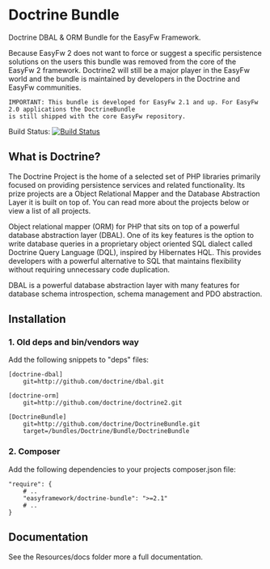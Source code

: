# Doctrine Bundle

Doctrine DBAL & ORM Bundle for the EasyFw Framework.

Because EasyFw 2 does not want to force or suggest a specific persistence solutions on the users
this bundle was removed from the core of the EasyFw 2 framework. Doctrine2 will still be a major player
in the EasyFw world and the bundle is maintained by developers in the Doctrine and EasyFw communities.

    IMPORTANT: This bundle is developed for EasyFw 2.1 and up. For EasyFw 2.0 applications the DoctrineBundle
    is still shipped with the core EasyFw repository.

Build Status: [![Build Status](https://secure.travis-ci.org/doctrine/DoctrineBundle.png?branch=master)](http://travis-ci.org/doctrine/DoctrineBundle)

## What is Doctrine?

The Doctrine Project is the home of a selected set of PHP libraries primarily focused on providing persistence
services and related functionality. Its prize projects are a Object Relational Mapper and the Database Abstraction
Layer it is built on top of. You can read more about the projects below or view a list of all projects.

Object relational mapper (ORM) for PHP that sits on top of a powerful database abstraction layer (DBAL).
One of its key features is the option to write database queries in a proprietary object oriented SQL dialect
called Doctrine Query Language (DQL), inspired by Hibernates HQL. This provides developers with a powerful
alternative to SQL that maintains flexibility without requiring unnecessary code duplication.

DBAL is a powerful database abstraction layer with many features for database schema introspection,
schema management and PDO abstraction.

## Installation

### 1. Old deps and bin/vendors way

Add the following snippets to "deps" files:

    [doctrine-dbal]
        git=http://github.com/doctrine/dbal.git

    [doctrine-orm]
        git=http://github.com/doctrine/doctrine2.git

    [DoctrineBundle]
        git=http://github.com/doctrine/DoctrineBundle.git
        target=/bundles/Doctrine/Bundle/DoctrineBundle

### 2. Composer

Add the following dependencies to your projects composer.json file:

    "require": {
        # ..
        "easyframework/doctrine-bundle": ">=2.1"
        # ..
    }

## Documentation

See the Resources/docs folder more a full documentation.
